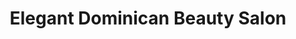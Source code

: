 ---
title: "Elegant Dominican Beauty Salon"
url: /orange-city/elegant-dominican-beauty-salon/
shop: beauty
---